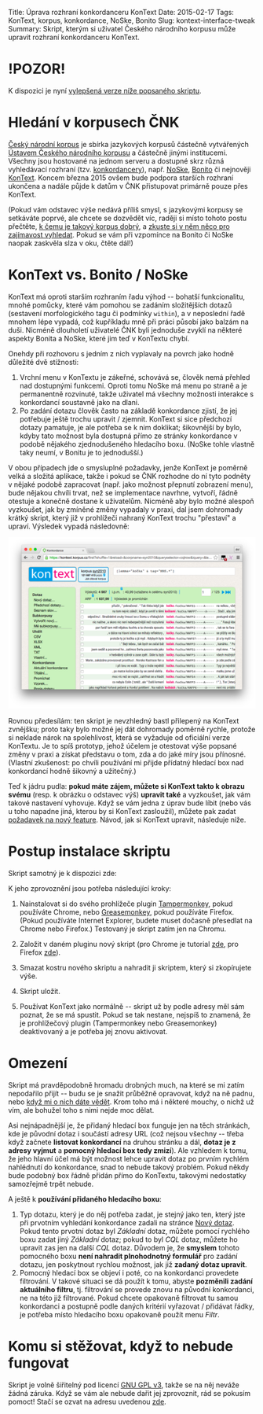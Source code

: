 Title: Úprava rozhraní konkordanceru KonText
Date: 2015-02-17
Tags: KonText, korpus, konkordance, NoSke, Bonito
Slug: kontext-interface-tweak
Summary: Skript, kterým si uživatel Českého národního korpusu může upravit rozhraní konkordanceru KonText.

# !POZOR!

K dispozici je nyní
[vylepšená verze níže popsaného skriptu]({filename}/ling/kontext_interface_tweak_update.md).

# Hledání v korpusech ČNK

[Český národní korpus](http://korpus.cz) je sbírka jazykových korpusů částečně
vytvářených [Ústavem Českého národního korpusu](http://ucnk.ff.cuni.cz) a
částečně jinými institucemi. Všechny jsou hostované na jednom serveru a
dostupné skrz různá vyhledávací rozhraní
(tzv. [konkordancery](http://wiki.korpus.cz/doku.php/pojmy:korpusovy_manazer)),
např. [NoSke](https://www.korpus.cz/corpora),
[Bonito](http://ucnk.ff.cuni.cz/bonito/index.php) či nejnověji
[KonText](https://kontext.korpus.cz). Koncem března 2015 ovšem bude podpora
starších rozhraní ukončena a nadále půjde k datům v ČNK přistupovat primárně
pouze přes KonText.

(Pokud vám odstavec výše nedává příliš smysl, s jazykovými korpusy se setkáváte
poprvé, ale chcete se dozvědět víc, raději si místo tohoto postu přečtěte,
[k čemu je takový korpus dobrý](http://wiki.korpus.cz/doku.php/pojmy:korpus), a
[zkuste si v něm něco pro zajímavost vyhledat](https://kontext.korpus.cz). Pokud
se vám při vzpomínce na Bonito či NoSke naopak zaskvěla slza v oku, čtěte dál!)

# <a id="background"></a>KonText vs. Bonito / NoSke

KonText má oproti starším rozhraním řadu výhod -- bohatší funkcionalitu, mnohé
pomůcky, které vám pomohou se zadáním složitějších dotazů (sestavení
morfologického tagu či podmínky `within`), a v neposlední řadě mnohem lépe
vypadá, což kupříkladu mně při práci působí jako balzám na duši. Nicméně
dlouholetí uživatelé ČNK byli jednoduše zvyklí na některé aspekty Bonita a
NoSke, které jim teď v KonTextu chybí.

Onehdy při rozhovoru s jedním z nich vyplavaly na povrch jako hodně důležité
dvě stížnosti:

1. Vrchní menu v KonTextu je zákeřné, schovává se, člověk nemá přehled nad
   dostupnými funkcemi. Oproti tomu NoSke má menu po straně a je permanentně
   rozvinuté, takže uživatel má všechny možnosti interakce s konkordancí
   soustavně jako na dlani.
2. Po zadání dotazu člověk často na základě konkordance zjistí, že jej
   potřebuje ještě trochu upravit / zjemnit. KonText si sice předchozí dotazy
   pamatuje, je ale potřeba se k nim doklikat; šikovnější by bylo, kdyby tato
   možnost byla dostupná přímo ze stránky konkordance v podobě nějakého
   zjednodušeného hledacího boxu. (NoSke tohle vlastně taky neumí, v Bonitu je
   to jednodušší.)

V obou případech jde o smysluplné požadavky, jenže KonText je poměrně velká a
složitá aplikace, takže i pokud se ČNK rozhodne do ní tyto podněty v nějaké
podobě zapracovat (např. jako možnost přepnutí zobrazení menu), bude nějakou
chvíli trvat, než se implementace navrhne, vytvoří, řádně otestuje a konečně
dostane k uživatelům. Nicméně aby bylo možné alespoň vyzkoušet, jak by zmíněné
změny vypadaly v praxi, dal jsem dohromady krátký skript, který již v
prohlížeči nahraný KonText trochu "přestaví" a upraví. Výsledek vypadá
následovně:

<img alt="Upravené rozhraní KonText." src="images/kontext_interface_tweak.png" style="max-width: 100%;">

Rovnou předesílám: ten skript je nevzhledný bastl přilepený na KonText
zvnějšku; proto taky bylo možné jej dát dohromady poměrně rychle, protože si
neklade nárok na spolehlivost, která se vyžaduje od oficiální verze
KonTextu. Je to spíš prototyp, jehož účelem je otestovat výše popsané změny v
praxi a získat představu o tom, zda a do jaké míry jsou přínosné. (Vlastní
zkušenost: po chvíli používání mi přijde přídatný hledací box nad konkordancí
hodně šikovný a užitečný.)

Teď k jádru pudla: **pokud máte zájem, můžete si KonText takto k obrazu svému**
(resp. k obrázku o odstavec výš) **upravit také** a vyzkoušet, jak vám takové
nastavení vyhovuje. Když se vám jedna z úprav bude líbit (nebo vás u toho
napadne jiná, kterou by si KonText zasloužil), můžete pak zadat
[požadavek na nový feature](https://podpora.korpus.cz/projects/kontext/issues/new).
Návod, jak si KonText upravit, následuje níže.

# Postup instalace skriptu

Skript samotný je k dispozici zde:

<script src="https://gist.github.com/dlukes/0764590b7a8464cbd000.js"></script>

K jeho zprovoznění jsou potřeba následující kroky:

1.  Nainstalovat si do svého prohlížeče plugin
    [Tampermonkey](https://chrome.google.com/webstore/detail/tampermonkey/dhdgffkkebhmkfjojejmpbldmpobfkfo?hl=en),
    pokud používáte Chrome, nebo
    [Greasemonkey](https://addons.mozilla.org/en-us/firefox/addon/greasemonkey/),
    pokud používáte Firefox. (Pokud používáte Internet Explorer, budete muset
    dočasně přesedlat na Chrome nebo Firefox.) Testovaný je skript zatím jen na
    Chromu.

2.  Založit v daném pluginu nový skript (pro Chrome je tutorial
    [zde](http://hibbard.eu/tampermonkey-tutorial/), pro Firefox
    [zde](http://hayageek.com/greasemonkey-tutorial/)).

3.  Smazat kostru nového skriptu a nahradit ji skriptem, který si zkopírujete výše.

4.  Skript uložit.

5.  Používat KonText jako normálně -- skript už by podle adresy měl sám poznat,
    že se má spustit. Pokud se tak nestane, nejspíš to znamená, že je
    prohlížečový plugin (Tampermonkey nebo Greasemonkey) deaktivovaný a je
    potřeba jej znovu aktivovat.

# Omezení

Skript má pravděpodobně hromadu drobných much, na které se mi zatím nepodařilo
přijít -- budu se je snažit průběžně opravovat, když na ně padnu, nebo
[když mi o nich dáte vědět](pages/about.html). Krom toho má i některé mouchy, o
nichž už vím, ale bohužel toho s nimi nejde moc dělat.

Asi nejnápadnější je, že přidaný hledací box funguje jen na těch stránkách, kde
je původní dotaz i součástí adresy URL (což nejsou všechny -- třeba když
začnete **listovat konkordancí** na druhou stránku a dál, **dotaz je z adresy
vyjmut** a **pomocný hledací box tedy zmizí**). Ale vzhledem k tomu, že jeho
hlavní účel má být možnost lehce upravit dotaz po prvním rychlém nahlédnutí do
konkordance, snad to nebude takový problém. Pokud někdy bude podobný box řádně
přidán přímo do KonTextu, takovými nedostatky samozřejmě trpět nebude.

A ještě k **používání přidaného hledacího boxu**:

1. Typ dotazu, který je do něj potřeba zadat, je stejný jako ten, který jste
   při prvotním vyhledání konkordance zadali na stránce
   [Nový dotaz](https://kontext.korpus.cz/first_form). Pokud tento prvotní
   dotaz byl *Základní* dotaz, můžete pomocí rychlého boxu zadat jiný
   *Základní* dotaz; pokud to byl *CQL* dotaz, můžete ho upravit zas jen na
   další *CQL* dotaz. Důvodem je, že **smyslem** tohoto pomocného boxu **není
   nahradit plnohodnotný formulář** pro zadání dotazu, jen poskytnout rychlou
   možnost, jak již **zadaný dotaz upravit**.
2. Pomocný hledací box se objeví i poté, co na konkordanci provedete
   filtrování. V takové situaci se dá použít k tomu, abyste **pozměnili zadání
   aktuálního filtru**, tj. filtrování se provede znovu na původní konkordanci,
   ne na této již filtrované. Pokud chcete opakovaně filtrovat tu samou
   konkordanci a postupně podle daných kritérií vyřazovat / přidávat řádky, je
   potřeba místo hledacího boxu opakovaně použít menu *Filtr*.

# Komu si stěžovat, když to nebude fungovat

Skript je volně šiřitelný pod licencí
[GNU GPL v3](http://www.gnu.org/copyleft/gpl.html), takže se na něj neváže
žádná záruka. Když se vám ale nebude dařit jej zprovoznit, rád se pokusím
pomoct! Stačí se ozvat na adresu uvedenou [zde](pages/about.html).
